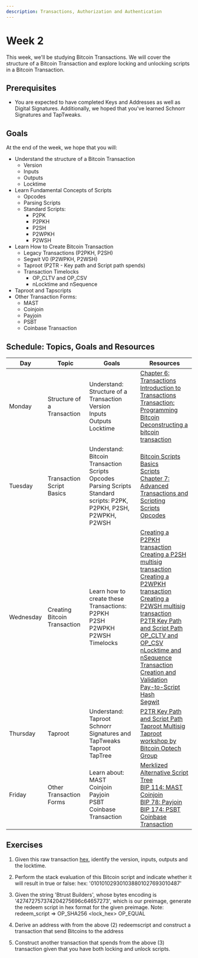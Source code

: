 ```yaml
---
description: Transactions, Authorization and Authentication
---
```


# Week 2

This week, we'll be studying Bitcoin Transactions. We will cover the structure of a Bitcoin Transaction and explore locking and unlocking scripts in a Bitcoin Transaction.

## Prerequisites

* You are expected to have completed Keys and Addresses as well as Digital Signatures. Additionally, we hoped that you've learned Schnorr Signatures and TapTweaks. 

## Goals

At the end of the week, we hope that you will:

* Understand the structure of a Bitcoin Transaction
    * Version
    * Inputs
    * Outputs
    * Locktime
* Learn Fundamental Concepts of Scripts
    * Opcodes
    * Parsing Scripts
    * Standard Scripts:
        * P2PK
        * P2PKH
        * P2SH
        * P2WPKH
        * P2WSH
* Learn How to Create Bitcoin Transaction
    * Legacy Transactions (P2PKH, P2SH)
    * Segwit V0 (P2WPKH, P2WSH)
    * Taproot (P2TR - Key path and Script path spends)
    * Transaction Timelocks
        * OP_CLTV and OP_CSV
        * nLocktime and nSequence
* Taproot and Tapscripts
* Other Transaction Forms:
    * MAST
    * Coinjoin
    * Payjoin
    * PSBT
    * Coinbase Transaction
    
## Schedule: Topics, Goals and Resources

| Day | Topic | Goals |Resources                                                                                                                                              |
|-----------|-------------------------|------------------------------------|----------------------------------------------------------------------------|
|Monday | Structure of a Transaction  | Understand: Structure of a Transaction <br/> Version <br/> Inputs <br/> Outputs <br/> Locktime  | [Chapter 6: Transactions](https://github.com/bitcoinbook/bitcoinbook/blob/develop/ch06.asciidoc) <br/> [Introduction to Transactions](https://developer.bitcoin.org/devguide/transactions.html#introduction)<br/> [Transaction: Programming Bitcoin](https://github.com/jimmysong/programmingbitcoin/blob/master/ch05.asciidoc#transactions) <br/> [Deconstructing a bitcoin transaction](https://dev.to/thunderbiscuit/deconstructing-a-bitcoin-transaction-4l2n)  |
|Tuesday | Transaction Script Basics | Understand: Bitcoin Transaction Scripts <br/> Opcodes <br/>Parsing Scripts <br/> Standard scripts: P2PK, P2PKH, P2SH, P2WPKH, P2WSH |[Bitcoin Scripts Basics](https://github.com/chaincodelabs/bitcoin-tx-tutorial/blob/main/appendix/bitcoin-script.ipynb) <br/> [Scripts](https://github.com/jimmysong/programmingbitcoin/blob/master/ch06.asciidoc#script) <br/> [Chapter 7: Advanced Transactions and Scripting](https://github.com/bitcoinbook/bitcoinbook/blob/develop/ch07.asciidoc) <br/> [Scripts](https://learnmeabitcoin.com/technical/script) <br/> [Opcodes](https://btcinformation.org/en/developer-reference#transactions)  |
|Wednesday | Creating Bitcoin Transaction | Learn how to create these Transactions: <br/> P2PKH <br/> P2SH <br/> P2WPKH <br/> P2WSH <br/> Timelocks  | [Creating a P2PKH transaction](https://github.com/chaincodelabs/bitcoin-tx-tutorial/blob/main/chapter1-legacy/p2pkh.ipynb) <br/> [Creating a P2SH multisig transaction](https://github.com/chaincodelabs/bitcoin-tx-tutorial/blob/main/chapter1-legacy/p2sh-multisig.ipynb) <br/> [Creating a P2WPKH transaction](https://github.com/chaincodelabs/bitcoin-tx-tutorial/blob/main/chapter2-segwitv0/p2wpkh.ipynb) <br/> [Creating a P2WSH multisig transaction](https://github.com/chaincodelabs/bitcoin-tx-tutorial/blob/main/chapter2-segwitv0/p2wsh-2-of-2-multisig.ipynb) <br/> [P2TR Key Path and Script Path](https://github.com/chaincodelabs/bitcoin-tx-tutorial/blob/main/chapter3-taproot/p2tr-key-and-script-path.ipynb) <br/> [OP_CLTV and OP_CSV](https://github.com/chaincodelabs/bitcoin-tx-tutorial/blob/main/chapter5-timelocks/script-level-timelocks.ipynb) <br/> [nLocktime and nSequence](https://github.com/chaincodelabs/bitcoin-tx-tutorial/blob/main/chapter5-timelocks/transaction-level-timelocks.ipynb) <br/> [Transaction Creation and Validation](https://github.com/jimmysong/programmingbitcoin/blob/master/ch07.asciidoc) <br/> [Pay-to-Script Hash](https://github.com/jimmysong/programmingbitcoin/blob/master/ch08.asciidoc) <br/> [Segwit](https://github.com/jimmysong/programmingbitcoin/blob/master/ch13.asciidoc) |
|Thursday | Taproot  | Understand: Taproot <br/> Schnorr Signatures and TapTweaks <br/> Taproot TapTree | [P2TR Key Path and Script Path](https://github.com/chaincodelabs/bitcoin-tx-tutorial/blob/main/chapter3-taproot/p2tr-key-and-script-path.ipynb) <br/> [Taproot Multisig](https://youtu.be/Uo3uzofPlX0) <br/> [Taproot workshop by Bitcoin Optech Group ]( https://bitcoinops.org/en/schorr-taproot-workshop/ )   |
|Friday | Other Transaction Forms | Learn about: <br/> MAST <br/> Coinjoin <br/> Payjoin <br/> PSBT <br/> Coinbase Transaction | [Merklized Alternative Script Tree](https://bitcoinops.org/en/topics/mast) <br/> [BIP 114: MAST](https://github.com/bitcoin/bips/blob/master/bip-0114.mediawiki) <br/> [Coinjoin](https://lists.linuxfoundation.org/pipermail/bitcoin-dev/2014-January/004191.html) <br/> [BIP 78: Payjoin](https://github.com/bitcoin/bips/blob/master/bip-0078.mediawiki) <br/> [BIP 174: PSBT](https://github.com/bitcoin/bips/blob/master/bip-0174.mediawiki) <br/> [Coinbase Transaction](https://learnmeabitcoin.com/technical/coinbase-transaction)  |



## Exercises
1. Given this raw transaction [hex](https://mempool.space/api/tx/6d9da35544e87a88279c5bfc66e08a873f3d456b4d6112620e2c41555863f920/hex), identify the version, inputs, outputs and the locktime.
2. Perform the stack evaluation of this Bitcoin script and indicate whether it will result in true or false:  hex: '010101029301038801027693010487'
3. Given the string 'Btrust Builders', whose bytes encoding is '427472757374204275696c64657273', which is our preimage, generate the redeem script in hex format for the given preimage. Note: redeem_script => OP_SHA256 <lock_hex> OP_EQUAL

4. Derive an address with from the above (2) redeemscript and construct a transaction that send Bitcoins to the address

5. Construct another transaction that spends from the above (3) transaction given that you have both locking and unlock scripts.
